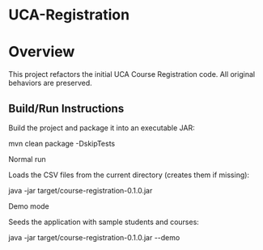 # UCA-Registration

# Overview
This project refactors the initial UCA Course Registration code. 
All original behaviors are preserved.

## Build/Run Instructions
Build the project and package it into an executable JAR:

mvn clean package -DskipTests

Normal run

Loads the CSV files from the current directory (creates them if missing):

java -jar target/course-registration-0.1.0.jar

Demo mode

Seeds the application with sample students and courses:

java -jar target/course-registration-0.1.0.jar --demo
